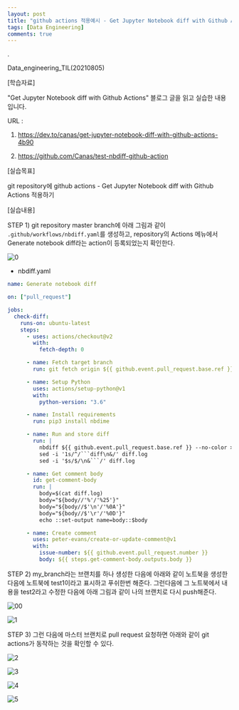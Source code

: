 ```yaml
---
layout: post
title: "github actions 적용예시 - Get Jupyter Notebook diff with Github Actions"
tags: [Data Engineering]
comments: true
---
```


.

Data_engineering_TIL(20210805)

[학습자료]

"Get Jupyter Notebook diff with Github Actions" 블로그 글을 읽고 실습한 내용입니다.

URL :

1) https://dev.to/canas/get-jupyter-notebook-diff-with-github-actions-4b90

2) https://github.com/Canas/test-nbdiff-github-action

[실습목표]

git repository에 github actions - Get Jupyter Notebook diff with Github Actions 적용하기

[실습내용]

STEP 1) git repository master branch에 아래 그림과 같이 `.github/workflows/nbdiff.yaml`를 생성하고, repository의 Actions 메뉴에서 Generate notebook diff라는 action이 등록되었는지 확인한다.

![0](https://user-images.githubusercontent.com/41605276/128341755-782d8961-4c39-4a0d-a7b0-f8455b78d012.PNG)

- nbdiff.yaml


```yaml
name: Generate notebook diff

on: ["pull_request"]

jobs:
  check-diff:
    runs-on: ubuntu-latest
    steps:
      - uses: actions/checkout@v2
        with:
          fetch-depth: 0

      - name: Fetch target branch
        run: git fetch origin ${{ github.event.pull_request.base.ref }}:${{ github.event.pull_request.base.ref }}

      - name: Setup Python
        uses: actions/setup-python@v1
        with:
          python-version: "3.6"

      - name: Install requirements
        run: pip3 install nbdime

      - name: Run and store diff
        run: |
          nbdiff ${{ github.event.pull_request.base.ref }} --no-color > diff.log
          sed -i '1s/^/```diff\n&/' diff.log
          sed -i '$s/$/\n&```/' diff.log

      - name: Get comment body
        id: get-comment-body
        run: |
          body=$(cat diff.log)
          body="${body//'%'/'%25'}"
          body="${body//$'\n'/'%0A'}"
          body="${body//$'\r'/'%0D'}"
          echo ::set-output name=body::$body

      - name: Create comment
        uses: peter-evans/create-or-update-comment@v1
        with:
          issue-number: ${{ github.event.pull_request.number }}
          body: ${{ steps.get-comment-body.outputs.body }}
```

STEP 2) my_branch라는 브랜치를 하나 생성한 다음에 아래와 같이 노트북을 생성한 다음에 노트북에 test1이라고 표시하고 푸쉬한번 해준다. 그런다음에 그 노트북에서 내용을 test2라고 수정한 다음에 아래 그림과 같이 나의 브랜치로 다시 push해준다.

![00](https://user-images.githubusercontent.com/41605276/128342616-3fba42c5-94b3-48c2-94d6-6a166587f230.PNG)

![1](https://user-images.githubusercontent.com/41605276/128342238-36f79601-5398-4fb7-a8aa-59970811603e.PNG)

STEP 3) 그런 다음에 마스터 브랜치로 pull request 요청하면 아래와 같이 git actions가 동작하는 것을 확인할 수 있다.

![2](https://user-images.githubusercontent.com/41605276/128342716-9bce0f81-7d66-464a-9a63-26701f624869.png)

![3](https://user-images.githubusercontent.com/41605276/128342902-ae4f2b4e-cde6-446c-ab3f-fd70fa6796c0.PNG)

![4](https://user-images.githubusercontent.com/41605276/128342953-83352305-3431-4d60-a58e-9f8272316f99.PNG)

![5](https://user-images.githubusercontent.com/41605276/128343088-a939d575-376b-4685-81ba-96b01af3aa2c.png)

